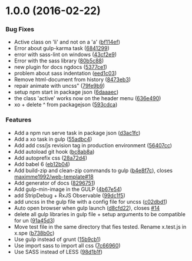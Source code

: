<a name="1.0.0"></a>
# 1.0.0 (2016-02-22)


### Bug Fixes

* Active class on 'li' and not on a 'a' ([bf114ef](https://github.com/maxime1992/web-template/commit/bf114ef))
* Error about gulp-karma task ([6841299](https://github.com/maxime1992/web-template/commit/6841299))
* error with sass-lint on windows ([43cf2e9](https://github.com/maxime1992/web-template/commit/43cf2e9))
* Error with the sass library ([80b5c88](https://github.com/maxime1992/web-template/commit/80b5c88))
* new plugin for docs ngdocs ([5377ce1](https://github.com/maxime1992/web-template/commit/5377ce1))
* problem about sass indentation ([eed1c03](https://github.com/maxime1992/web-template/commit/eed1c03))
* Remove html-document from history ([8473eb3](https://github.com/maxime1992/web-template/commit/8473eb3))
* repair animate with uncss" ([79fe9b9](https://github.com/maxime1992/web-template/commit/79fe9b9))
* setup npm start in package json ([6daaaec](https://github.com/maxime1992/web-template/commit/6daaaec))
* the class 'active' works now on the header menu ([636e490](https://github.com/maxime1992/web-template/commit/636e490))
* xo + delete ^ from packagejson ([593cdca](https://github.com/maxime1992/web-template/commit/593cdca))

### Features

* Add a npm run serve task in package json ([d3ac1fc](https://github.com/maxime1992/web-template/commit/d3ac1fc))
* Add a xo task in gulp ([55adbc4](https://github.com/maxime1992/web-template/commit/55adbc4))
* Add add css/js revision tag in production environment ([56407cc](https://github.com/maxime1992/web-template/commit/56407cc))
* Add autoload git hook ([bc8ab8a](https://github.com/maxime1992/web-template/commit/bc8ab8a))
* Add autoprefix css ([28a72d4](https://github.com/maxime1992/web-template/commit/28a72d4))
* Add babel 6 ([eb12b04](https://github.com/maxime1992/web-template/commit/eb12b04))
* Add build-zip and clean-zip commands to gulp ([b4e8f7c](https://github.com/maxime1992/web-template/commit/b4e8f7c)), closes [maximme1992/web-template#18](https://github.com/maximme1992/web-template/issues/18)
* Add generator of docs ([8296751](https://github.com/maxime1992/web-template/commit/8296751))
* Add gulp-min-image in the GULP ([4b67e54](https://github.com/maxime1992/web-template/commit/4b67e54))
* add StripDebug + RxJS Observable ([99dc1f5](https://github.com/maxime1992/web-template/commit/99dc1f5))
* add uncss in the gulp file  with a config file for uncss ([c02dbd1](https://github.com/maxime1992/web-template/commit/c02dbd1))
* Auto open browser when gulp launch ([d8cfd22](https://github.com/maxime1992/web-template/commit/d8cfd22)), closes [#14](https://github.com/maxime1992/web-template/issues/14)
* delete all gulp libraries in gulp file + setup arguments to be compatible for un ([91a45d3](https://github.com/maxime1992/web-template/commit/91a45d3))
* Move test file in the same directory that fies tested. Rename x.test.js in x.spe ([b738b0c](https://github.com/maxime1992/web-template/commit/b738b0c))
* Use gulp instead of grunt ([15b9cb1](https://github.com/maxime1992/web-template/commit/15b9cb1))
* Use import sass to import all css ([7c66960](https://github.com/maxime1992/web-template/commit/7c66960))
* Use SASS instead of LESS ([98d1b1f](https://github.com/maxime1992/web-template/commit/98d1b1f))



